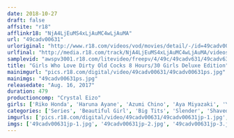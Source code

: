 ```yaml
---
date: 2018-10-27
draft: false
affsite: "r18"
afflinkr18: "NjA4LjEuMS4xLjAuMC4wLjAuMA"
url: "49cadv00631"
urloriginal: "http://www.r18.com/videos/vod/movies/detail/-/id=49cadv00631"
urlfinal: "http://media.r18.com/track/NjA4LjEuMS4xLjAuMC4wLjAuMA/videos/vod/movies/detail/-/id=49cadv00631"
samplevid: "awspv3001.r18.com/litevideo/freepv/4/49c/49cadv631/49cadv631_dmb_w.mp4"
title: "Girls Who Love Dirty Old Cocks 8 Hours/30 Girls Deluxe Edition"
mainimgurl: "pics.r18.com/digital/video/49cadv00631/49cadv00631ps.jpg"
mainimgs: "49cadv00631ps.jpg"
releasedate: "Aug. 16, 2017"
duration: 479
productioncomp: "Crystal Eizo"
girls: ['Riko Honda', 'Haruna Ayane', 'Azumi Chino', 'Aya Miyazaki', 'Yuki Hodaka', 'Emiri Suzuhara', 'Kaho Shibuya', 'Kanon Kuga', 'Seri Yuki', 'Karen Haruki']
categories: ['Series', 'Beautiful Girl', 'Big Tits', 'Slender', 'Shaved Pussy', 'Creampie', 'Cum Swallowing', 'Threesome / Foursome', 'Gonzo', 'Compilation']
imgurls: ['pics.r18.com/digital/video/49cadv00631/49cadv00631jp-1.jpg', 'pics.r18.com/digital/video/49cadv00631/49cadv00631jp-2.jpg', 'pics.r18.com/digital/video/49cadv00631/49cadv00631jp-3.jpg', 'pics.r18.com/digital/video/49cadv00631/49cadv00631jp-4.jpg', 'pics.r18.com/digital/video/49cadv00631/49cadv00631jp-5.jpg', 'pics.r18.com/digital/video/49cadv00631/49cadv00631jp-6.jpg', 'pics.r18.com/digital/video/49cadv00631/49cadv00631jp-7.jpg', 'pics.r18.com/digital/video/49cadv00631/49cadv00631jp-8.jpg', 'pics.r18.com/digital/video/49cadv00631/49cadv00631jp-9.jpg', 'pics.r18.com/digital/video/49cadv00631/49cadv00631jp-10.jpg', 'pics.r18.com/digital/video/49cadv00631/49cadv00631jp-11.jpg', 'pics.r18.com/digital/video/49cadv00631/49cadv00631jp-12.jpg', 'pics.r18.com/digital/video/49cadv00631/49cadv00631jp-13.jpg', 'pics.r18.com/digital/video/49cadv00631/49cadv00631jp-14.jpg', 'pics.r18.com/digital/video/49cadv00631/49cadv00631jp-15.jpg', 'pics.r18.com/digital/video/49cadv00631/49cadv00631jp-16.jpg', 'pics.r18.com/digital/video/49cadv00631/49cadv00631jp-17.jpg', 'pics.r18.com/digital/video/49cadv00631/49cadv00631jp-18.jpg', 'pics.r18.com/digital/video/49cadv00631/49cadv00631jp-19.jpg', 'pics.r18.com/digital/video/49cadv00631/49cadv00631jp-20.jpg']
imgs: ['49cadv00631jp-1.jpg', '49cadv00631jp-2.jpg', '49cadv00631jp-3.jpg', '49cadv00631jp-4.jpg', '49cadv00631jp-5.jpg', '49cadv00631jp-6.jpg', '49cadv00631jp-7.jpg', '49cadv00631jp-8.jpg', '49cadv00631jp-9.jpg', '49cadv00631jp-10.jpg', '49cadv00631jp-11.jpg', '49cadv00631jp-12.jpg', '49cadv00631jp-13.jpg', '49cadv00631jp-14.jpg', '49cadv00631jp-15.jpg', '49cadv00631jp-16.jpg', '49cadv00631jp-17.jpg', '49cadv00631jp-18.jpg', '49cadv00631jp-19.jpg', '49cadv00631jp-20.jpg']
---
```

